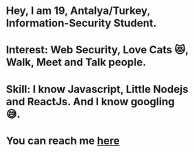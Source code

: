 # Hey, I am 19, Antalya/Turkey, Information-Security Student.

# Interest: Web Security, Love Cats 😻, Walk, Meet and Talk people. 

# Skill: I know Javascript, Little Nodejs and ReactJs. And I know googling 😅.

# You can reach me [here](https://findmentor.network/peer/selcuk-tatar)
